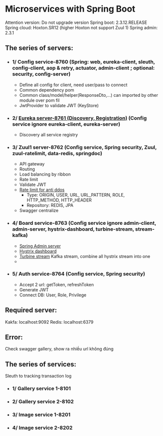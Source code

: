 # Microservices with Spring Boot
Attention version: Do not upgrade version
Spring boot: 2.3.12.RELEASE
Spring cloud: Hoxton.SR12 (higher Hoxton not support Zuul 1)
Spring admin: 2.3.1

## The series of servers:

- ### 1/ Config service-8760 (Spring: web, eureka-client, sleuth, config-client, aop & retry, actuator, admin-client ; optional: security, config-server)
  - Define all config for client, need user/pass to connect
  - Common dependency pom
  - Common class/model/helper(ResponseDto,...) can imported by other module over pom fil
  - JwtProvider to validate JWT (KeyStore)
- ### 2/ [Eureka server-8761 (Discovery, Registration)](http://localhost:8761/) (Config service ignore eureka-client, eureka-server)
  - Discovery all service registry
- ### 3/ Zuul1 server-8762 (Config service, Spring security, Zuul, zuul-ratelimit, data-redis, springdoc)
  - API gateway
  - Routing
  - Load balancing by ribbon
  - Rate limit
  - Validate JWT
  - [Rate limit for anti ddos](https://github.com/marcosbarbero/spring-cloud-zuul-ratelimit)
    - Type: ORIGIN, USER, URL, URL_PATTERN, ROLE, HTTP_METHOD, HTTP_HEADER
    - Repository: REDIS, JPA
  - Swagger centralize
- ### 4/ Board service-8763 (Config service ignore admin-client, admin-server, hystrix-dashboard, turbine-stream, stream-kafka)
  - [Spring Admin server](http://localhost:8763/admin)
  - [Hystrix dashboard](http://localhost:8763/hystrix/monitor?stream=http://localhost:8763)
  - [Turbine stream](http://localhost:8763) Kafka stream, combine all hystrix stream into one
  -
- ### 5/ Auth service-8764 (Config service, Spring security)
  - Accept 2 url: getToken, refreshToken
  - Generate JWT
  - Connect DB: User, Role, Privilege
    
## Required server:
Kakfa: localhost:9092
Redis: localhost:6379

## Error:
Check swagger gallery, show ra nhiều url không đúng

## The series of services:
Sleuth to tracking transaction log

- ### 1/ Gallery service 1-8101
- ### 2/ Gallery service 2-8102
- ### 3/ Image service 1-8201
- ### 4/ Image service 2-8202

